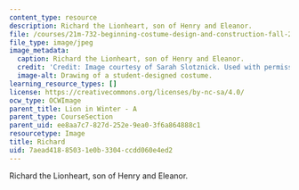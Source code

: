 ```yaml
---
content_type: resource
description: Richard the Lionheart, son of Henry and Eleanor.
file: /courses/21m-732-beginning-costume-design-and-construction-fall-2008/7aead41885031e0b3304ccdd060e4ed2_richard.jpg
file_type: image/jpeg
image_metadata:
  caption: Richard the Lionheart, son of Henry and Eleanor.
  credit: 'Credit: Image courtesy of Sarah Slotznick. Used with permission.'
  image-alt: Drawing of a student-designed costume.
learning_resource_types: []
license: https://creativecommons.org/licenses/by-nc-sa/4.0/
ocw_type: OCWImage
parent_title: Lion in Winter - A
parent_type: CourseSection
parent_uid: ee8aa7c7-827d-252e-9ea0-3f6a864888c1
resourcetype: Image
title: Richard
uid: 7aead418-8503-1e0b-3304-ccdd060e4ed2
---
```

Richard the Lionheart, son of Henry and Eleanor.